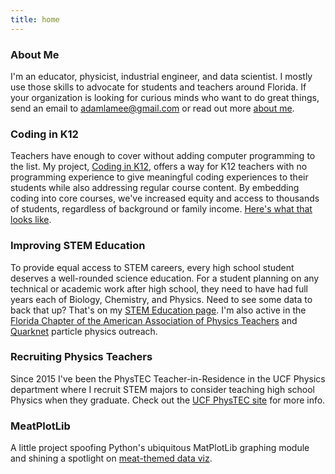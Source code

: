 ```yaml
---
title: home
---
```


### About Me  
I'm an educator, physicist, industrial engineer, and data scientist. I mostly use those skills to advocate for students and teachers around Florida. If your organization is looking for curious minds who want to do great things, send an email to adamlamee@gmail.com or read out more [about me](./about_me).  

### Coding in K12  
Teachers have enough to cover without adding computer programming to the list. My project, [Coding in K12](http://codingink12.org), offers a way for K12 teachers with no programming experience to give meaningful coding experiences to their students while also addressing regular course content. By embedding coding into core courses, we've increased equity and access to thousands of students, regardless of background or family income. [Here's what that looks like](http://codingink12.org).  

### Improving STEM Education  
To provide equal access to STEM careers, every high school student deserves a well-rounded science education. For a student planning on any technical or academic work after high school, they need to have had full years each of Biology, Chemistry, and Physics. Need to see some data to back that up? That's on my [STEM Education page](./stem_ed). I'm also active in the [Florida Chapter of the American Association of Physics Teachers](http://flaapt.us) and [Quarknet](https://quarknet.org/) particle physics outreach.  

### Recruiting Physics Teachers  
Since 2015 I've been the PhysTEC Teacher-in-Residence in the UCF Physics department where I recruit STEM majors to consider teaching high school Physics when they graduate. Check out the [UCF PhysTEC site](https://sciences.ucf.edu/physics/phystec/) for more info.  

### MeatPlotLib  
A little project spoofing Python's ubiquitous MatPlotLib graphing module and shining a spotlight on [meat-themed data viz](./meatplotlib).  
